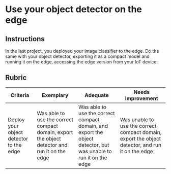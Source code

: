 # Use your object detector on the edge

## Instructions

In the last project, you deployed your image classifier to the edge. Do the same with your object detector, exporting it as a compact model and running it on the edge, accessing the edge version from your IoT device.

## Rubric

| Criteria | Exemplary | Adequate | Needs Improvement |
| -------- | --------- | -------- | ----------------- |
| Deploy your object detector to the edge | Was able to use the correct compact domain, export the object detector and run it on the edge | Was able to use the correct compact domain, and export the object detector, but was unable to run it on the edge | Was unable to use the correct compact domain, export the object detector, and run it on the edge  |
